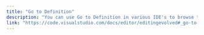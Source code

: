 ```yaml
---
title: "Go to Definition"
description: "You can use Go to Definition in various IDE's to browse to where a type or variable is defined."
link: "https://code.visualstudio.com/docs/editor/editingevolved#_go-to-definition"
---
```

